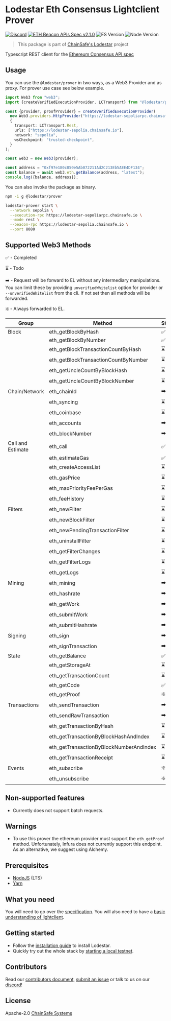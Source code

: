 # Lodestar Eth Consensus Lightclient Prover

[![Discord](https://img.shields.io/discord/593655374469660673.svg?label=Discord&logo=discord)](https://discord.gg/aMxzVcr)
[![ETH Beacon APIs Spec v2.1.0](https://img.shields.io/badge/ETH%20beacon--APIs-2.1.0-blue)](https://github.com/ethereum/beacon-APIs/releases/tag/v2.1.0)
![ES Version](https://img.shields.io/badge/ES-2021-yellow)
![Node Version](https://img.shields.io/badge/node-20.x-green)

> This package is part of [ChainSafe's Lodestar](https://lodestar.chainsafe.io) project

Typescript REST client for the [Ethereum Consensus API spec](https://github.com/ethereum/beacon-apis)

## Usage

You can use the `@lodestar/prover` in two ways, as a Web3 Provider and as proxy. For prover use case see below example.

```ts
import Web3 from "web3";
import {createVerifiedExecutionProvider, LCTransport} from "@lodestar/prover";

const {provider, proofProvider} = createVerifiedExecutionProvider(
  new Web3.providers.HttpProvider("https://lodestar-sepoliarpc.chainsafe.io"),
  {
    transport: LCTransport.Rest,
    urls: ["https://lodestar-sepolia.chainsafe.io"],
    network: "sepolia",
    wsCheckpoint: "trusted-checkpoint",
  }
);

const web3 = new Web3(provider);

const address = "0xf97e180c050e5Ab072211Ad2C213Eb5AEE4DF134";
const balance = await web3.eth.getBalance(address, "latest");
console.log({balance, address});
```

You can also invoke the package as binary.

```bash
npm -i g @lodestar/prover

lodestar-prover start \
  --network sepolia \
  --execution-rpc https://lodestar-sepoliarpc.chainsafe.io \
  --mode rest \
  --beacon-rpc https://lodestar-sepolia.chainsafe.io \
  --port 8080
```

## Supported Web3 Methods

✅ - Completed

⌛ - Todo

➡️ - Request will be forward to EL without any intermediary manipulations. You can limit these by providing `unverifiedWhitelist` option for provider or `--unverifiedWhitelist` from the cli. If not set then all methods will be forwarded.

❇️ - Always forwarded to EL.

| Group             | Method                                  | Status | Version |
| ----------------- | --------------------------------------- | ------ | ------- |
| Block             | eth_getBlockByHash                      | ✅     | v0      |
|                   | eth_getBlockByNumber                    | ✅     | v0      |
|                   | eth_getBlockTransactionCountByHash      | ⌛     | v2      |
|                   | eth_getBlockTransactionCountByNumber    | ⌛     | v2      |
|                   | eth_getUncleCountByBlockHash            | ⌛     | v2      |
|                   | eth_getUncleCountByBlockNumber          | ⌛     | v2      |
| Chain/Network     | eth_chainId                             | ➡️     |
|                   | eth_syncing                             | ⌛     | v1      |
|                   | eth_coinbase                            | ⌛     | v2      |
|                   | eth_accounts                            | ➡️     |
|                   | eth_blockNumber                         | ➡️     |
| Call and Estimate | eth_call                                | ✅     | v0      |
|                   | eth_estimateGas                         | ✅     | v0      |
|                   | eth_createAccessList                    | ⌛     | v2      |
|                   | eth_gasPrice                            | ⌛     | v1      |
|                   | eth_maxPriorityFeePerGas                | ⌛     | v1      |
|                   | eth_feeHistory                          | ⌛     | v2      |
| Filters           | eth_newFilter                           | ⌛     | v2      |
|                   | eth_newBlockFilter                      | ⌛     | v2      |
|                   | eth_newPendingTransactionFilter         | ⌛     | v2      |
|                   | eth_uninstallFilter                     | ⌛     | v2      |
|                   | eth_getFilterChanges                    | ⌛     | v2      |
|                   | eth_getFilterLogs                       | ⌛     | v2      |
|                   | eth_getLogs                             | ⌛     | v1      |
| Mining            | eth_mining                              | ➡️     |
|                   | eth_hashrate                            | ➡️     |
|                   | eth_getWork                             | ➡️     |
|                   | eth_submitWork                          | ➡️     |
|                   | eth_submitHashrate                      | ➡️     |
| Signing           | eth_sign                                | ➡️     |
|                   | eth_signTransaction                     | ➡️     |
| State             | eth_getBalance                          | ✅     | v0      |
|                   | eth_getStorageAt                        | ⌛     | v1      |
|                   | eth_getTransactionCount                 | ⌛     | v2      |
|                   | eth_getCode                             | ✅     | v0      |
|                   | eth_getProof                            | ❇️     | v0      |
| Transactions      | eth_sendTransaction                     | ➡️     |
|                   | eth_sendRawTransaction                  | ➡️     |
|                   | eth_getTransactionByHash                | ⌛     | v2      |
|                   | eth_getTransactionByBlockHashAndIndex   | ⌛     | v2      |
|                   | eth_getTransactionByBlockNumberAndIndex | ⌛     | v2      |
|                   | eth_getTransactionReceipt               | ⌛     | v2      |
| Events            | eth_subscribe                           | ❇️     | v0      |
|                   | eth_unsubscribe                         | ❇️     | v0      |

## Non-supported features

- Currently does not support batch requests.

## Warnings

- To use this prover the ethereum provider must support the `eth_getProof` method. Unfortunately, Infura does not currently support this endpoint. As an alternative, we suggest using Alchemy.

## Prerequisites

- [NodeJS](https://nodejs.org/) (LTS)
- [Yarn](https://yarnpkg.com/)

## What you need

You will need to go over the [specification](https://github.com/ethereum/beacon-apis). You will also need to have a [basic understanding of lightclient](https://github.com/ethereum/consensus-specs/blob/dev/specs/altair/light-client/light-client.md).

## Getting started

- Follow the [installation guide](https://chainsafe.github.io/lodestar/getting-started/installation) to install Lodestar.
- Quickly try out the whole stack by [starting a local testnet](https://chainsafe.github.io/lodestar/advanced-topics/setting-up-a-testnet).

## Contributors

Read our [contributors document](https://chainsafe.github.io/lodestar/contribution/getting-started), [submit an issue](https://github.com/ChainSafe/lodestar/issues/new/choose) or talk to us on our [discord](https://discord.gg/yjyvFRP)!

## License

Apache-2.0 [ChainSafe Systems](https://chainsafe.io)
